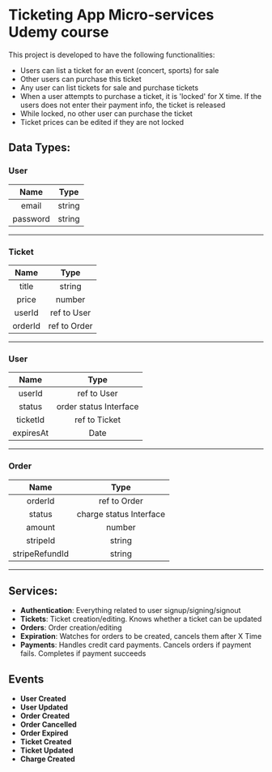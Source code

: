# Ticketing App Micro-services Udemy course

This project is developed to have the following functionalities:

- Users can list a ticket for an event (concert, sports) for sale
- Other users can purchase this ticket
- Any user can list tickets for sale and purchase tickets
- When a user attempts to purchase a ticket, it is 'locked' for X time. If the users does not enter their payment info, the ticket is released
- While locked, no other user can purchase the ticket
- Ticket prices can be edited if they are not locked

## Data Types:

### User

|   Name   |  Type  |
| :------: | :----: |
|  email   | string |
| password | string |

---

### Ticket

|  Name   |     Type     |
| :-----: | :----------: |
|  title  |    string    |
|  price  |    number    |
| userId  | ref to User  |
| orderId | ref to Order |

---

### User

|   Name    |          Type          |
| :-------: | :--------------------: |
|  userId   |      ref to User       |
|  status   | order status Interface |
| ticketId  |     ref to Ticket      |
| expiresAt |          Date          |

---

### Order

|      Name      |          Type           |
| :------------: | :---------------------: |
|    orderId     |      ref to Order       |
|     status     | charge status Interface |
|     amount     |         number          |
|    stripeId    |         string          |
| stripeRefundId |         string          |

---

## Services:

- **Authentication**: Everything related to user signup/signing/signout
- **Tickets**: Ticket creation/editing. Knows whether a ticket can be updated
- **Orders**: Order creation/editing
- **Expiration**: Watches for orders to be created, cancels them after X Time
- **Payments**: Handles credit card payments. Cancels orders if payment fails. Completes if payment succeeds

## Events

- **User Created**
- **User Updated**
- **Order Created**
- **Order Cancelled**
- **Order Expired**
- **Ticket Created**
- **Ticket Updated**
- **Charge Created**